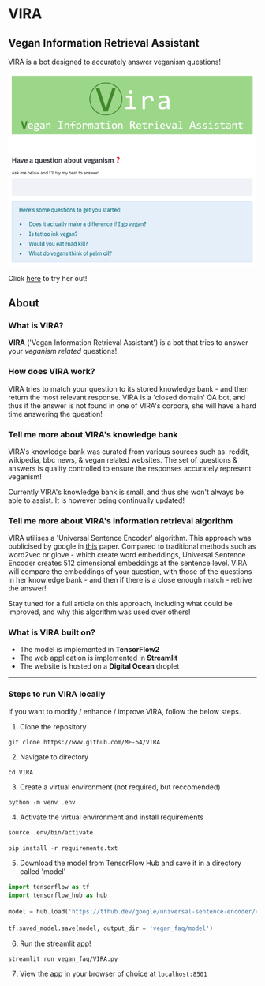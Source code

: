 # VIRA
## Vegan Information Retrieval Assistant
VIRA is a bot designed to accurately answer veganism questions!

![VIRA Screenshot](/vegan_faq/static/site_screenshot.png)


Click [here](http://134.209.190.239:8501/) to try her out!

## **About**

### What is VIRA?
**VIRA** ('Vegan Information Retrieval Assistant') is a bot that tries to answer your
*veganism related* questions!


### How does VIRA work?
VIRA tries to match your question to its stored knowledge bank - and then return
the most relevant response.
VIRA is a 'closed domain' QA bot, and thus if the answer is not found in one of
VIRA's corpora, she will have a hard time answering the question!


### Tell me more about VIRA's knowledge bank
VIRA's knowledge bank was curated from various sources such as: reddit, wikipedia,
bbc news, & vegan related websites.
The set of questions & answers is quality controlled to ensure the responses
accurately represent veganism!

Currently VIRA's knowledge bank is small, and thus she won't always be able to
assist. It is however being continually updated!

### Tell me more about VIRA's information retrieval algorithm
VIRA utilises a 'Universal Sentence Encoder' algorithm. This approach was publicised
by google in [this](https://arxiv.org/abs/1803.11175) paper. Compared to traditional
methods such as word2vec or glove - which create word embeddings, Universal Sentence
Encoder creates 512 dimensional embeddings at the sentence level. VIRA will compare
the embeddings of your question, with those of the questions in her knowledge
bank - and then if there is a close enough match - retrive the answer!

Stay tuned for a full article on this approach, including what could be improved,
and why this algorithm was used over others!


### What is VIRA built on?
- The model is implemented in **TensorFlow2**
- The web application is implemented in **Streamlit**
- The website is hosted on a **Digital Ocean** droplet

---
### **Steps to run VIRA locally**

If you want to modify / enhance / improve VIRA, follow the below steps.

1. Clone the repository
```
git clone https://www.github.com/ME-64/VIRA
```

2. Navigate to directory
```
cd VIRA
```

3. Create a virtual environment (not required, but reccomended)
```
python -m venv .env 
```

4. Activate the virtual environment and install requirements
```
source .env/bin/activate

pip install -r requirements.txt
```

5. Download the model from TensorFlow Hub and save it in a directory called 'model'
```python
import tensorflow as tf
import tensorflow_hub as hub

model = hub.load('https://tfhub.dev/google/universal-sentence-encoder/4')

tf.saved_model.save(model, output_dir = 'vegan_faq/model')

```

6. Run the streamlit app!
```
streamlit run vegan_faq/VIRA.py
```

7. View the app in your browser of choice at `localhost:8501`

